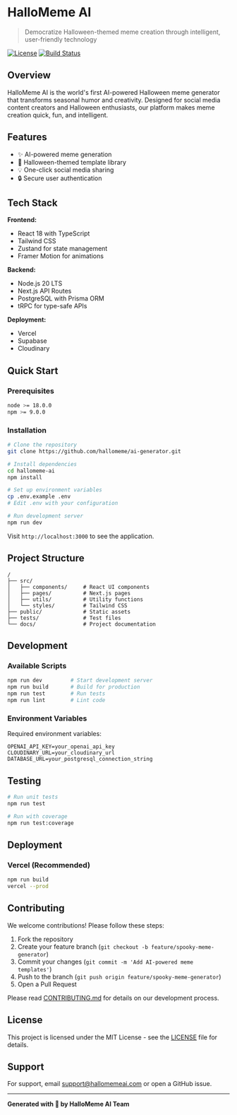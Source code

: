 # HalloMeme AI

> Democratize Halloween-themed meme creation through intelligent, user-friendly technology

[![License](https://img.shields.io/badge/license-MIT-blue.svg)](LICENSE)
[![Build Status](https://img.shields.io/badge/build-passing-brightgreen.svg)](https://github.com/hallomeme/ai-generator)

## Overview

HalloMeme AI is the world's first AI-powered Halloween meme generator that transforms seasonal humor and creativity. Designed for social media content creators and Halloween enthusiasts, our platform makes meme creation quick, fun, and intelligent.

## Features

- ✨ AI-powered meme generation
- 🚀 Halloween-themed template library
- 💡 One-click social media sharing
- 🔒 Secure user authentication

## Tech Stack

**Frontend:**
- React 18 with TypeScript
- Tailwind CSS
- Zustand for state management
- Framer Motion for animations

**Backend:**
- Node.js 20 LTS
- Next.js API Routes
- PostgreSQL with Prisma ORM
- tRPC for type-safe APIs

**Deployment:**
- Vercel
- Supabase
- Cloudinary

## Quick Start

### Prerequisites

```bash
node >= 18.0.0
npm >= 9.0.0
```

### Installation

```bash
# Clone the repository
git clone https://github.com/hallomeme/ai-generator.git

# Install dependencies
cd hallomeme-ai
npm install

# Set up environment variables
cp .env.example .env
# Edit .env with your configuration

# Run development server
npm run dev
```

Visit `http://localhost:3000` to see the application.

## Project Structure

```
/
├── src/
│   ├── components/     # React UI components
│   ├── pages/          # Next.js pages
│   ├── utils/          # Utility functions
│   └── styles/         # Tailwind CSS
├── public/             # Static assets
├── tests/              # Test files
└── docs/               # Project documentation
```

## Development

### Available Scripts

```bash
npm run dev         # Start development server
npm run build       # Build for production
npm run test        # Run tests
npm run lint        # Lint code
```

### Environment Variables

Required environment variables:

```env
OPENAI_API_KEY=your_openai_api_key
CLOUDINARY_URL=your_cloudinary_url
DATABASE_URL=your_postgresql_connection_string
```

## Testing

```bash
# Run unit tests
npm run test

# Run with coverage
npm run test:coverage
```

## Deployment

### Vercel (Recommended)

```bash
npm run build
vercel --prod
```

## Contributing

We welcome contributions! Please follow these steps:

1. Fork the repository
2. Create your feature branch (`git checkout -b feature/spooky-meme-generator`)
3. Commit your changes (`git commit -m 'Add AI-powered meme templates'`)
4. Push to the branch (`git push origin feature/spooky-meme-generator`)
5. Open a Pull Request

Please read [CONTRIBUTING.md](CONTRIBUTING.md) for details on our development process.

## License

This project is licensed under the MIT License - see the [LICENSE](LICENSE) file for details.

## Support

For support, email support@hallomemeai.com or open a GitHub issue.

---

**Generated with 🎃 by HalloMeme AI Team**